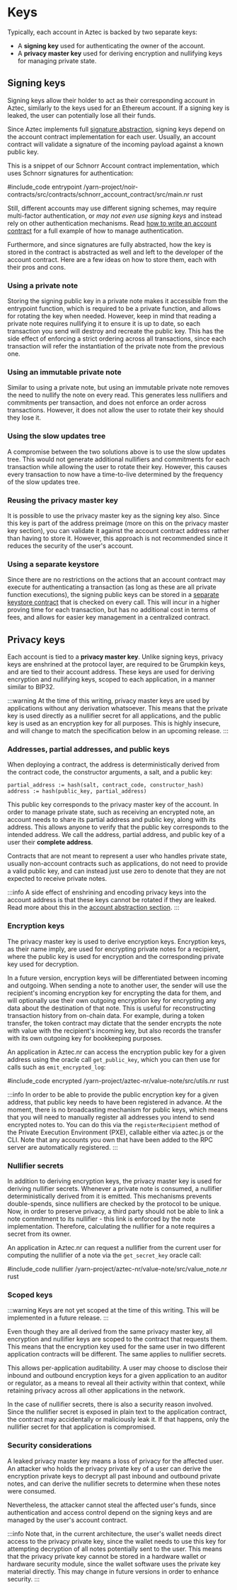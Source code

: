 # Keys

Typically, each account in Aztec is backed by two separate keys:
- A **signing key** used for authenticating the owner of the account.
- A **privacy master key** used for deriving encryption and nullifying keys for managing private state.

## Signing keys

Signing keys allow their holder to act as their corresponding account in Aztec, similarly to the keys used for an Ethereum account. If a signing key is leaked, the user can potentially lose all their funds. 

Since Aztec implements full [signature abstraction](./main.md), signing keys depend on the account contract implementation for each user. Usually, an account contract will validate a signature of the incoming payload against a known public key.

This is a snippet of our Schnorr Account contract implementation, which uses Schnorr signatures for authentication:

#include_code entrypoint /yarn-project/noir-contracts/src/contracts/schnorr_account_contract/src/main.nr rust

Still, different accounts may use different signing schemes, may require multi-factor authentication, or _may not even use signing keys_ and instead rely on other authentication mechanisms. Read [how to write an account contract](../../../dev_docs/wallets/writing_an_account_contract.md) for a full example of how to manage authentication.

Furthermore, and since signatures are fully abstracted, how the key is stored in the contract is abstracted as well and left to the developer of the account contract. Here are a few ideas on how to store them, each with their pros and cons.

### Using a private note

Storing the signing public key in a private note makes it accessible from the entrypoint function, which is required to be a private function, and allows for rotating the key when needed. However, keep in mind that reading a private note requires nullifying it to ensure it is up to date, so each transaction you send will destroy and recreate the public key. This has the side effect of enforcing a strict ordering across all transactions, since each transaction will refer the instantiation of the private note from the previous one.

### Using an immutable private note

Similar to using a private note, but using an immutable private note removes the need to nullify the note on every read. This generates less nullifiers and commitments per transaction, and does not enforce an order across transactions. However, it does not allow the user to rotate their key should they lose it.

### Using the slow updates tree

A compromise between the two solutions above is to use the slow updates tree. This would not generate additional nullifiers and commitments for each transaction while allowing the user to rotate their key. However, this causes every transaction to now have a time-to-live determined by the frequency of the slow updates tree.

### Reusing the privacy master key

It is possible to use the privacy master key as the signing key also. Since this key is part of the address preimage (more on this on the privacy master key section), you can validate it against the account contract address rather than having to store it. However, this approach is not recommended since it reduces the security of the user's account.

### Using a separate keystore

Since there are no restrictions on the actions that an account contract may execute for authenticating a transaction (as long as these are all private function executions), the signing public keys can be stored in a [separate keystore contract](https://vitalik.ca/general/2023/06/09/three_transitions.html) that is checked on every call. This will incur in a higher proving time for each transaction, but has no additional cost in terms of fees, and allows for easier key management in a centralized contract.

## Privacy keys

Each account is tied to a **privacy master key**. Unlike signing keys, privacy keys are enshrined at the protocol layer, are required to be Grumpkin keys, and are tied to their account address. These keys are used for deriving encryption and nullifying keys, scoped to each application, in a manner similar to BIP32.

:::warning
At the time of this writing, privacy master keys are used by applications without any derivation whatsoever. This means that the private key is used directly as a nullifier secret for all applications, and the public key is used as an encryption key for all purposes. This is highly insecure, and will change to match the specification below in an upcoming release.
:::

### Addresses, partial addresses, and public keys

When deploying a contract, the address is deterministically derived from the contract code, the constructor arguments, a salt, and a public key:

```
partial_address := hash(salt, contract_code, constructor_hash)
address := hash(public_key, partial_address)
```

This public key corresponds to the privacy master key of the account. In order to manage private state, such as receiving an encrypted note, an account needs to share its partial address and public key, along with its address. This allows anyone to verify that the public key corresponds to the intended address. We call the address, partial address, and public key of a user their **complete address**.

Contracts that are not meant to represent a user who handles private state, usually non-account contracts such as applications, do not need to provide a valid public key, and can instead just use zero to denote that they are not expected to receive private notes.

:::info
A side effect of enshrining and encoding privacy keys into the account address is that these keys cannot be rotated if they are leaked. Read more about this in the [account abstraction section](./main.md#encryption-and-nullifying-keys).
:::

### Encryption keys

The privacy master key is used to derive encryption keys. Encryption keys, as their name imply, are used for encrypting private notes for a recipient, where the public key is used for encryption and the corresponding private key used for decryption. 

In a future version, encryption keys will be differentiated between incoming and outgoing. When sending a note to another user, the sender will use the recipient's incoming encryption key for encrypting the data for them, and will optionally use their own outgoing encryption key for encrypting any data about the destination of that note. This is useful for reconstructing transaction history from on-chain data. For example, during a token transfer, the token contract may dictate that the sender encrypts the note with value with the recipient's incoming key, but also records the transfer with its own outgoing key for bookkeeping purposes.

An application in Aztec.nr can access the encryption public key for a given address using the oracle call `get_public_key`, which you can then use for calls such as `emit_encrypted_log`:

#include_code encrypted /yarn-project/aztec-nr/value-note/src/utils.nr rust

:::info
In order to be able to provide the public encryption key for a given address, that public key needs to have been registered in advance. At the moment, there is no broadcasting mechanism for public keys, which means that you will need to manually register all addresses you intend to send encrypted notes to. You can do this via the `registerRecipient` method of the Private Execution Environment (PXE), callable either via aztec.js or the CLI. Note that any accounts you own that have been added to the RPC server are automatically registered.
:::

### Nullifier secrets

In addition to deriving encryption keys, the privacy master key is used for deriving nullifier secrets. Whenever a private note is consumed, a nullifier deterministically derived from it is emitted. This mechanisms prevents double-spends, since nullifiers are checked by the protocol to be unique. Now, in order to preserve privacy, a third party should not be able to link a note commitment to its nullifier - this link is enforced by the note implementation. Therefore, calculating the nullifier for a note requires a secret from its owner.

An application in Aztec.nr can request a nullifier from the current user for computing the nullifier of a note via the `get_secret_key` oracle call:

#include_code nullifier /yarn-project/aztec-nr/value-note/src/value_note.nr rust

### Scoped keys

:::warning
Keys are not yet scoped at the time of this writing. This will be implemented in a future release.
:::

Even though they are all derived from the same privacy master key, all encryption and nullifier keys are scoped to the contract that requests them. This means that the encryption key used for the same user in two different application contracts will be different. The same applies to nullifier secrets.

This allows per-application auditability. A user may choose to disclose their inbound and outbound encryption keys for a given application to an auditor or regulator, as a means to reveal all their activity within that context, while retaining privacy across all other applications in the network.

In the case of nullifier secrets, there is also a security reason involved. Since the nullifier secret is exposed in plain text to the application contract, the contract may accidentally or maliciously leak it. If that happens, only the nullifier secret for that application is compromised.

### Security considerations

A leaked privacy master key means a loss of privacy for the affected user. An attacker who holds the privacy private key of a user can derive the encryption private keys to decrypt all past inbound and outbound private notes, and can derive the nullifier secrets to determine when these notes were consumed. 

Nevertheless, the attacker cannot steal the affected user's funds, since authentication and access control depend on the signing keys and are managed by the user's account contract.

:::info
Note that, in the current architecture, the user's wallet needs direct access to the privacy private key, since the wallet needs to use this key for attempting decryption of all notes potentially sent to the user. This means that the privacy private key cannot be stored in a hardware wallet or hardware security module, since the wallet software uses the private key material directly. This may change in future versions in order to enhance security.
:::